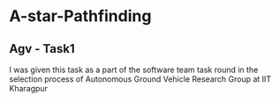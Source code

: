 # A-star-Pathfinding

## Agv - Task1
I was given this task as a part of the software team task round in the selection process of Autonomous Ground Vehicle Research Group at IIT Kharagpur
